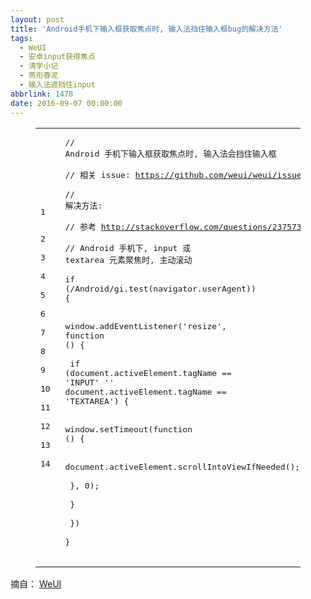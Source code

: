```yaml
---
layout: post
title: 'Android手机下输入框获取焦点时, 输入法挡住输入框bug的解决方法'
tags:
  - WeUI
  - 安卓input获得焦点
  - 清学小记
  - 燕衔春泥
  - 输入法遮挡住input
abbrlink: 1478
date: 2016-09-07 00:00:00
---
```


<!-- build time:Sat Jun 23 2018 12:05:15 GMT+0800 (中国标准时间) --><figure class="highlight js"><table><tr><td class="gutter"><pre><span class="line">1</span>  
<span class="line">2</span>  
<span class="line">3</span>  
<span class="line">4</span>  
<span class="line">5</span>  
<span class="line">6</span>  
<span class="line">7</span>  
<span class="line">8</span>  
<span class="line">9</span>  
<span class="line">10</span>  
<span class="line">11</span>  
<span class="line">12</span>  
<span class="line">13</span>  
<span class="line">14</span>  
</pre></td><td class="code"><pre><span class="line"><span class="comment">// Android 手机下输入框获取焦点时, 输入法会挡住输入框</span></span>  
<span class="line"><span class="comment">// 相关 issue: https://github.com/weui/weui/issues/15</span></span>  
<span class="line"><span class="comment">// 解决方法:</span></span>  
<span class="line"><span class="comment">// 参考 http://stackoverflow.com/questions/23757345/android-does-not-correctly-scroll-on-input-focus-if-not-body-element</span></span>  
<span class="line"><span class="comment">// Android 手机下, input 或 textarea 元素聚焦时, 主动滚动</span></span>  
<span class="line"><span class="keyword">if</span> (<span class="regexp">/Android/gi</span>.test(navigator.userAgent)) &#123;</span>  
<span class="line">    <span class="built_in">window</span>.addEventListener(<span class="string">'resize'</span>, <span class="function"><span class="keyword">function</span> (<span class="params"></span>) </span>&#123;</span>  
<span class="line">        <span class="keyword">if</span> (<span class="built_in">document</span>.activeElement.tagName == <span class="string">'INPUT'</span> '' <span class="built_in">document</span>.activeElement.tagName == <span class="string">'TEXTAREA'</span>) &#123;</span>  
<span class="line">            <span class="built_in">window</span>.setTimeout(<span class="function"><span class="keyword">function</span> (<span class="params"></span>) </span>&#123;</span>  
<span class="line">                <span class="built_in">document</span>.activeElement.scrollIntoViewIfNeeded();</span>  
<span class="line">            &#125;, <span class="number">0</span>);</span>  
<span class="line">        &#125;</span>  
<span class="line">    &#125;)</span>  
<span class="line">&#125;</span>  
</pre></td></tr></table></figure>

摘自： [WeUI](https://weui.io/)
<!-- rebuild by neat -->